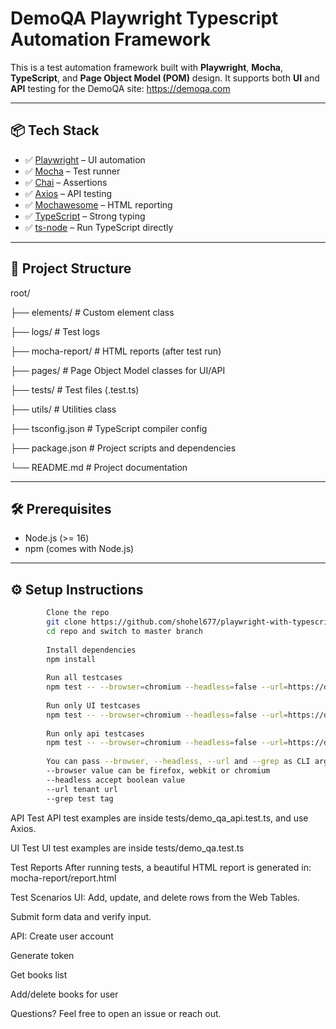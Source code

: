 #  DemoQA Playwright Typescript Automation Framework

This is a test automation framework built with **Playwright**, **Mocha**, **TypeScript**, and **Page Object Model (POM)** design. It supports both **UI** and **API** testing for the DemoQA site: https://demoqa.com

---

## 📦 Tech Stack

- ✅ [Playwright](https://playwright.dev) – UI automation
- ✅ [Mocha](https://mochajs.org) – Test runner
- ✅ [Chai](https://www.chaijs.com/) – Assertions
- ✅ [Axios](https://axios-http.com/) – API testing
- ✅ [Mochawesome](https://www.npmjs.com/package/mochawesome) – HTML reporting
- ✅ [TypeScript](https://www.typescriptlang.org/) – Strong typing
- ✅ [ts-node](https://typestrong.org/ts-node/) – Run TypeScript directly

---

## 📁 Project Structure

root/

├── elements/ # Custom element class

├── logs/ # Test logs

├── mocha-report/ # HTML reports (after test run)

├── pages/ # Page Object Model classes for UI/API

├── tests/ # Test files (.test.ts)

├── utils/ # Utilities class

├── tsconfig.json # TypeScript compiler config

├── package.json # Project scripts and dependencies

└── README.md # Project documentation


---

## 🛠️ Prerequisites

- Node.js (>= 16)
- npm (comes with Node.js)

---

## ⚙️ Setup Instructions



```bash
        Clone the repo
        git clone https://github.com/shohel677/playwright-with-typescript.git
        cd repo and switch to master branch
        
        Install dependencies
        npm install
        
        Run all testcases
        npm test -- --browser=chromium --headless=false --url=https://demoqa.com
        
        Run only UI testcases
        npm test -- --browser=chromium --headless=false --url=https://demoqa.com --grep '\[testcase_ui\]'
        
        Run only api testcases
        npm test -- --browser=chromium --headless=false --url=https://demoqa.com --grep '\[testcase_api\]'
        
        You can pass --browser, --headless, --url and --grep as CLI args.
        --browser value can be firefox, webkit or chromium
        --headless accept boolean value
        --url tenant url
        --grep test tag
````
API Test
API test examples are inside tests/demo_qa_api.test.ts, and use Axios.

UI Test
UI test examples are inside tests/demo_qa.test.ts

Test Reports
After running tests, a beautiful HTML report is generated in:
mocha-report/report.html

Test Scenarios
UI:
Add, update, and delete rows from the Web Tables.

Submit form data and verify input.

API:
Create user account

Generate token

Get books list

Add/delete books for user

Questions?
Feel free to open an issue or reach out.